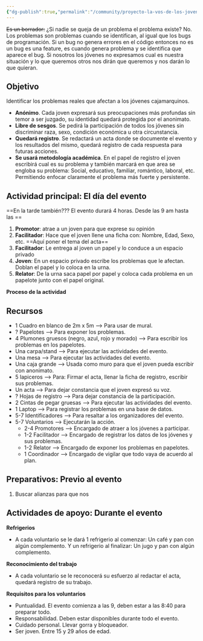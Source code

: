 ```yaml
---
{"dg-publish":true,"permalink":"/community/proyecto-la-vos-de-los-jovenes/","created":"2024-07-02T18:20","updated":"2024-07-25T13:44"}
---
```


~~Es un borrador:~~ ¿Si nadie se queja de un problema el problema existe? No. Los problemas son problemas cuando se identifican, al igual que los bugs de programación. Si un bug no genera errores en el código entonces no es un bug es una feature, es cuando genera problema y se identifica que aparece el bug. Si nosotros los jóvenes no expresamos cual es nuestra situación y lo que queremos otros nos dirán que queremos y nos darán lo que quieran. 
## Objetivo
Identificar los problemas reales que afectan a los jóvenes cajamarquinos.
- **Anónimo**. Cada joven expresará sus preocupaciones más profundas sin temor a ser juzgado, su identidad quedará protegida por el anonimato.
- **Libre de sesgos**. Se pedirá la participación de todos los jóvenes sin discriminar raza, sexo, condición económica u otra circunstancia.
- **Quedará registro**. Se redactará un acta donde se documente el evento y los resultados del mismo, quedará registro de cada respuesta para futuras acciones.
- **Se usará metodología académica**. En el papel de registro el joven escribirá cual es su problema y también marcará en que area se engloba su problema: Social, educativo, familiar, romántico, laboral, etc. Permitiendo enfocar claramente el problema más fuerte y persistente.

## Actividad principal: El día del evento
==En la tarde también??? El evento durará 4 horas. Desde las 9 am hasta las ==
1. **Promotor**: atrae a un joven para que exprese su opinión
2. **Facilitador**: Hace que el joven llene una ficha con: Nombre, Edad, Sexo, etc. ==Aquí poner el tema del acta==
3. **Facilitador**: Le entrega al joven un papel y lo conduce a un espacio privado
4. **Joven**: En un espacio privado escribe los problemas que le afectan. Doblan el papel y lo coloca en la urna.
5. **Relator**: De la urna saca papel por papel y coloca cada problema en un papelote junto con el papel original.

**Proceso de la actividad**
<style> .container {font-family: sans-serif; text-align: center;} .button-wrapper button {z-index: 1;height: 40px; width: 100px; margin: 10px;padding: 5px;} .excalidraw .App-menu_top .buttonList { display: flex;} .excalidraw-wrapper { height: 800px; margin: 50px; position: relative;} :root[dir="ltr"] .excalidraw .layer-ui__wrapper .zen-mode-transition.App-menu_bottom--transition-left {transform: none;} </style><script src="https://cdn.jsdelivr.net/npm/react@17/umd/react.production.min.js"></script><script src="https://cdn.jsdelivr.net/npm/react-dom@17/umd/react-dom.production.min.js"></script><script type="text/javascript" src="https://cdn.jsdelivr.net/npm/@excalidraw/excalidraw@0/dist/excalidraw.production.min.js"></script><div id="Plan_base_para_festival_2024-07-02_1829.11.excalidraw.md1"></div><script>(function(){const InitialData={"type":"excalidraw","version":2,"source":"https://github.com/zsviczian/obsidian-excalidraw-plugin/releases/tag/2.2.3","elements":[{"type":"ellipse","version":277,"versionNonce":974587389,"index":"aDV","isDeleted":false,"id":"Iv1_v4G1VOZgGxNdmKFIg","fillStyle":"solid","strokeWidth":2,"strokeStyle":"dashed","roughness":1,"opacity":100,"angle":0,"x":1414.0837791426043,"y":-938.6578380588245,"strokeColor":"#2f9e44","backgroundColor":"#99e9f2","width":30.58823529411768,"height":30.58823529411768,"seed":1853633779,"groupIds":["BrrfHUWP7xvaFjFVCmrhs"],"frameId":null,"roundness":null,"boundElements":[],"updated":1719965255601,"link":null,"locked":false},{"type":"text","version":265,"versionNonce":1559640545,"index":"aE","isDeleted":false,"id":"o4AcwPL0","fillStyle":"solid","strokeWidth":2,"strokeStyle":"dashed","roughness":1,"opacity":100,"angle":0,"x":1409.3298549661336,"y":-908.0696029411774,"strokeColor":"#1e1e1e","backgroundColor":"#eebefa","width":40.09608459472656,"height":20,"seed":1686816115,"groupIds":["BrrfHUWP7xvaFjFVCmrhs"],"frameId":null,"roundness":null,"boundElements":[{"id":"MKDG_HQ8C2yGS6yFY-azn","type":"arrow"}],"updated":1720118753703,"link":null,"locked":false,"fontSize":16,"fontFamily":1,"text":"Inicio","rawText":"Inicio","textAlign":"left","verticalAlign":"top","containerId":null,"originalText":"Inicio","autoResize":true,"lineHeight":1.25},{"type":"rectangle","version":666,"versionNonce":1556783475,"index":"aG","isDeleted":false,"id":"X4y_H31vbe5ZKNZZYX39A","fillStyle":"solid","strokeWidth":2,"strokeStyle":"solid","roughness":1,"opacity":100,"angle":0,"x":1580.2457888734418,"y":-963.1284262299478,"strokeColor":"#1e1e1e","backgroundColor":"transparent","width":211.33689839572202,"height":115.34759358288771,"seed":691420669,"groupIds":[],"frameId":null,"roundness":{"type":3},"boundElements":[{"type":"text","id":"naJ6PYSf"},{"id":"TlQ5n8j-cilxt0jjsfM-B","type":"arrow"},{"id":"MKDG_HQ8C2yGS6yFY-azn","type":"arrow"}],"updated":1719965261020,"link":null,"locked":false},{"type":"text","version":635,"versionNonce":1074499759,"index":"aGV","isDeleted":false,"id":"naJ6PYSf","fillStyle":"solid","strokeWidth":2,"strokeStyle":"solid","roughness":1,"opacity":100,"angle":0,"x":1607.2100907324357,"y":-925.454629438504,"strokeColor":"#1e1e1e","backgroundColor":"transparent","width":157.40829467773438,"height":40,"seed":1125611101,"groupIds":[],"frameId":null,"roundness":null,"boundElements":[],"updated":1720118753703,"link":null,"locked":false,"fontSize":16,"fontFamily":1,"text":"Busca jóvenes y les\nexplica la dinámica","rawText":"Busca jóvenes y les explica la dinámica","textAlign":"center","verticalAlign":"middle","containerId":"X4y_H31vbe5ZKNZZYX39A","originalText":"Busca jóvenes y les explica la dinámica","autoResize":true,"lineHeight":1.25},{"type":"rectangle","version":1032,"versionNonce":392198173,"index":"aP","isDeleted":false,"id":"sjhSu_gMqF_8pPJoEzx4H","fillStyle":"solid","strokeWidth":2,"strokeStyle":"solid","roughness":0,"opacity":100,"angle":0,"x":1349.834224363638,"y":-783.3637201818192,"strokeColor":"#1e1e1e","backgroundColor":"transparent","width":3674.2436974780317,"height":244.1818181818182,"seed":2129943645,"groupIds":[],"frameId":null,"roundness":null,"boundElements":[],"updated":1719964915608,"link":null,"locked":false},{"type":"diamond","version":1380,"versionNonce":1740651571,"index":"aQ","isDeleted":false,"id":"b9UOMoLaEXEnRgfljU4e8","fillStyle":"solid","strokeWidth":2,"strokeStyle":"solid","roughness":1,"opacity":100,"angle":0,"x":1953.991086814619,"y":-777.0000833796803,"strokeColor":"#1e1e1e","backgroundColor":"transparent","width":228.98395721925147,"height":225.4545454545455,"seed":1733870429,"groupIds":[],"frameId":null,"roundness":{"type":2},"boundElements":[{"type":"text","id":"acuooGLQ"},{"id":"TlQ5n8j-cilxt0jjsfM-B","type":"arrow"},{"id":"xIusY0kjIcqraq3vwXv1V","type":"arrow"},{"id":"Bpbf5CC2QJPfZZBgTVKqg","type":"arrow"}],"updated":1719964208281,"link":null,"locked":false},{"type":"text","version":1092,"versionNonce":1152800193,"index":"aR","isDeleted":false,"id":"acuooGLQ","fillStyle":"solid","strokeWidth":2,"strokeStyle":"solid","roughness":1,"opacity":100,"angle":0,"x":2027.0289767541974,"y":-694.1364470160439,"strokeColor":"#1e1e1e","backgroundColor":"transparent","width":82.41619873046875,"height":60,"seed":220756563,"groupIds":[],"frameId":null,"roundness":null,"boundElements":[],"updated":1720118753703,"link":null,"locked":false,"fontSize":16,"fontFamily":1,"text":"¿El  joven\nquiere\nparticipar?","rawText":"¿El  joven quiere participar?","textAlign":"center","verticalAlign":"middle","containerId":"b9UOMoLaEXEnRgfljU4e8","originalText":"¿El  joven quiere participar?","autoResize":true,"lineHeight":1.25},{"type":"arrow","version":622,"versionNonce":349457601,"index":"aT","isDeleted":false,"id":"TlQ5n8j-cilxt0jjsfM-B","fillStyle":"solid","strokeWidth":2,"strokeStyle":"solid","roughness":1,"opacity":100,"angle":0,"x":1792.5826872691644,"y":-913.7057692814454,"strokeColor":"#1e1e1e","backgroundColor":"transparent","width":160.37795537393617,"height":248.32803954069175,"seed":856008541,"groupIds":[],"frameId":null,"roundness":{"type":2},"boundElements":[],"updated":1720118749866,"link":null,"locked":false,"startBinding":{"elementId":"X4y_H31vbe5ZKNZZYX39A","gap":1.0000000000002274,"focus":-0.5215728638122349},"endBinding":{"elementId":"b9UOMoLaEXEnRgfljU4e8","gap":1.5102932913054872,"focus":-0.5084335513705115},"lastCommittedPoint":null,"startArrowhead":null,"endArrowhead":"arrow","points":[[0,0],[76.52833895951198,32.404632917808044],[85.3854818166551,210.40463291780839],[160.37795537393617,248.32803954069175]]},{"type":"rectangle","version":871,"versionNonce":1289201533,"index":"aV","isDeleted":false,"id":"FlD66cQWPYySWS0Duv90j","fillStyle":"solid","strokeWidth":2,"strokeStyle":"solid","roughness":1,"opacity":100,"angle":0,"x":2904.3848357451006,"y":-962.1284261550816,"strokeColor":"#1e1e1e","backgroundColor":"transparent","width":211.33689839572202,"height":115.34759358288771,"seed":1374099251,"groupIds":[],"frameId":null,"roundness":{"type":3},"boundElements":[{"type":"text","id":"Mn5JPO5J"},{"id":"Bpbf5CC2QJPfZZBgTVKqg","type":"arrow"},{"id":"7vLScWqD8imWdyx_u8PYC","type":"arrow"}],"updated":1719965203757,"link":null,"locked":false},{"type":"text","version":886,"versionNonce":1221829327,"index":"aW","isDeleted":false,"id":"Mn5JPO5J","fillStyle":"solid","strokeWidth":2,"strokeStyle":"solid","roughness":1,"opacity":100,"angle":0,"x":2910.49308902011,"y":-924.4546293636378,"strokeColor":"#1e1e1e","backgroundColor":"transparent","width":199.12039184570312,"height":40,"seed":2114173139,"groupIds":[],"frameId":null,"roundness":null,"boundElements":[],"updated":1720118753703,"link":null,"locked":false,"fontSize":16,"fontFamily":1,"text":"Le desea buena suerte y\nse despide","rawText":"Le desea buena suerte y se despide","textAlign":"center","verticalAlign":"middle","containerId":"FlD66cQWPYySWS0Duv90j","originalText":"Le desea buena suerte y se despide","autoResize":true,"lineHeight":1.25},{"type":"rectangle","version":934,"versionNonce":890048371,"index":"aY","isDeleted":false,"id":"xrxPrEt0dOGR6YIWRkQaz","fillStyle":"solid","strokeWidth":2,"strokeStyle":"solid","roughness":1,"opacity":100,"angle":0,"x":2347.1568627451006,"y":-963.1284261550816,"strokeColor":"#1e1e1e","backgroundColor":"transparent","width":211.33689839572202,"height":115.34759358288771,"seed":2002501309,"groupIds":[],"frameId":null,"roundness":{"type":3},"boundElements":[{"type":"text","id":"XKV6bzNA"},{"id":"xIusY0kjIcqraq3vwXv1V","type":"arrow"},{"id":"_r50qkOs1sEb-2eVah16j","type":"arrow"}],"updated":1719964490746,"link":null,"locked":false},{"type":"text","version":994,"versionNonce":432534945,"index":"aYV","isDeleted":false,"id":"XKV6bzNA","fillStyle":"solid","strokeWidth":2,"strokeStyle":"solid","roughness":1,"opacity":100,"angle":0,"x":2366.033144279387,"y":-925.4546293636378,"strokeColor":"#1e1e1e","backgroundColor":"transparent","width":173.58433532714844,"height":40,"seed":1515118365,"groupIds":[],"frameId":null,"roundness":null,"boundElements":[],"updated":1720118753703,"link":null,"locked":false,"fontSize":16,"fontFamily":1,"text":"Lo conduce a la mesa\ndel facilitador","rawText":"Lo conduce a la mesa del facilitador","textAlign":"center","verticalAlign":"middle","containerId":"xrxPrEt0dOGR6YIWRkQaz","originalText":"Lo conduce a la mesa del facilitador","autoResize":true,"lineHeight":1.25},{"type":"arrow","version":265,"versionNonce":1415413633,"index":"aZ","isDeleted":false,"id":"xIusY0kjIcqraq3vwXv1V","fillStyle":"solid","strokeWidth":2,"strokeStyle":"solid","roughness":0,"opacity":100,"angle":0,"x":2183.9454263993002,"y":-664.0312365129341,"strokeColor":"#1e1e1e","backgroundColor":"transparent","width":156.8798855436612,"height":233.2698998507036,"seed":1492116531,"groupIds":[],"frameId":null,"roundness":{"type":2},"boundElements":[{"type":"text","id":"2SMnKZod"}],"updated":1720118749869,"link":null,"locked":false,"startBinding":{"elementId":"b9UOMoLaEXEnRgfljU4e8","gap":1,"focus":0.8983730160638078},"endBinding":{"elementId":"xrxPrEt0dOGR6YIWRkQaz","gap":6.331550802139418,"focus":0.2588891599865128},"lastCommittedPoint":null,"startArrowhead":null,"endArrowhead":"arrow","points":[[0,0],[60.8798855436612,-53.269899850703496],[68.8798855436612,-209.2698998507036],[156.8798855436612,-233.2698998507036]]},{"type":"text","version":9,"versionNonce":1058304239,"index":"ajV","isDeleted":false,"id":"2SMnKZod","fillStyle":"solid","strokeWidth":2,"strokeStyle":"solid","roughness":0,"opacity":100,"angle":0,"x":2237.8880656560273,"y":-807.5232899884238,"strokeColor":"#1e1e1e","backgroundColor":"transparent","width":18.448043823242188,"height":20,"seed":2042360691,"groupIds":[],"frameId":null,"roundness":null,"boundElements":[],"updated":1720118753703,"link":null,"locked":false,"fontSize":16,"fontFamily":1,"text":"SI","rawText":"SI","textAlign":"center","verticalAlign":"middle","containerId":"xIusY0kjIcqraq3vwXv1V","originalText":"SI","autoResize":true,"lineHeight":1.25},{"type":"arrow","version":900,"versionNonce":1099827201,"index":"ak","isDeleted":false,"id":"Bpbf5CC2QJPfZZBgTVKqg","fillStyle":"solid","strokeWidth":2,"strokeStyle":"solid","roughness":0,"opacity":100,"angle":0,"x":2071.238357883075,"y":-775.6906162254808,"strokeColor":"#1e1e1e","backgroundColor":"transparent","width":826.8149270598865,"height":209.61052013815709,"seed":1522490067,"groupIds":[],"frameId":null,"roundness":{"type":2},"boundElements":[{"type":"text","id":"zYW4quUi"}],"updated":1720118749868,"link":null,"locked":false,"startBinding":{"elementId":"b9UOMoLaEXEnRgfljU4e8","gap":1,"focus":-0.7524210998910317},"endBinding":{"elementId":"FlD66cQWPYySWS0Duv90j","gap":6.331550802139418,"focus":-0.5432178758825973},"lastCommittedPoint":null,"startArrowhead":null,"endArrowhead":"arrow","points":[[0,0],[147.87266834560114,-185.32480585244286],[611.5869540598865,-209.61052013815709],[826.8149270598865,-120.1331783690157]]},{"type":"text","version":9,"versionNonce":1062902145,"index":"al","isDeleted":false,"id":"zYW4quUi","fillStyle":"solid","strokeWidth":2,"strokeStyle":"solid","roughness":0,"opacity":100,"angle":0,"x":2444.937961118713,"y":-1000.5859297375467,"strokeColor":"#1e1e1e","backgroundColor":"transparent","width":19.16802978515625,"height":20,"seed":868946035,"groupIds":[],"frameId":null,"roundness":null,"boundElements":[],"updated":1720118753703,"link":null,"locked":false,"fontSize":16,"fontFamily":1,"text":"No","rawText":"No","textAlign":"center","verticalAlign":"middle","containerId":"Bpbf5CC2QJPfZZBgTVKqg","originalText":"No","autoResize":true,"lineHeight":1.25},{"type":"rectangle","version":1069,"versionNonce":1939916285,"index":"am","isDeleted":false,"id":"9pVhIECPBEUAiMUm7IW48","fillStyle":"solid","strokeWidth":2,"strokeStyle":"solid","roughness":0,"opacity":100,"angle":0,"x":1349.834224363638,"y":-539.1819021818193,"strokeColor":"#1e1e1e","backgroundColor":"transparent","width":3674.2436974780317,"height":244.1818181818182,"seed":1671901875,"groupIds":[],"frameId":null,"roundness":null,"boundElements":[],"updated":1719964922594,"link":null,"locked":false},{"type":"rectangle","version":1021,"versionNonce":1784598045,"index":"ap","isDeleted":false,"id":"hMYQcmvGQbMIg502AeBw4","fillStyle":"solid","strokeWidth":2,"strokeStyle":"solid","roughness":1,"opacity":100,"angle":0,"x":2347.1568627450997,"y":-474.7647891550811,"strokeColor":"#1e1e1e","backgroundColor":"transparent","width":211.33689839572202,"height":115.34759358288771,"seed":1703304349,"groupIds":[],"frameId":null,"roundness":{"type":3},"boundElements":[{"type":"text","id":"G24S5PTo"},{"id":"_r50qkOs1sEb-2eVah16j","type":"arrow"},{"id":"8-w85pkv8rcuCTMNi5v8t","type":"arrow"}],"updated":1719964500739,"link":null,"locked":false},{"type":"text","version":1190,"versionNonce":1817606927,"index":"aq","isDeleted":false,"id":"G24S5PTo","fillStyle":"solid","strokeWidth":2,"strokeStyle":"solid","roughness":1,"opacity":100,"angle":0,"x":2371.2251456221597,"y":-427.0909923636372,"strokeColor":"#1e1e1e","backgroundColor":"transparent","width":163.20033264160156,"height":20,"seed":1227538685,"groupIds":[],"frameId":null,"roundness":null,"boundElements":[],"updated":1720118753703,"link":null,"locked":false,"fontSize":16,"fontFamily":1,"text":"Le explica que hacer","rawText":"Le explica que hacer","textAlign":"center","verticalAlign":"middle","containerId":"hMYQcmvGQbMIg502AeBw4","originalText":"Le explica que hacer","autoResize":true,"lineHeight":1.25},{"type":"rectangle","version":1107,"versionNonce":1850014675,"index":"b05","isDeleted":false,"id":"VdJ_7sMZsHzwjHX-sDQTj","fillStyle":"solid","strokeWidth":2,"strokeStyle":"solid","roughness":1,"opacity":100,"angle":0,"x":2625.9068627450997,"y":-474.7647901550811,"strokeColor":"#1e1e1e","backgroundColor":"transparent","width":211.33689839572202,"height":115.34759358288771,"seed":629444563,"groupIds":[],"frameId":null,"roundness":{"type":3},"boundElements":[{"type":"text","id":"GmFVaIWR"},{"id":"8-w85pkv8rcuCTMNi5v8t","type":"arrow"},{"id":"_H_86EZCDDlhHEZIBxAdh","type":"arrow"}],"updated":1719964661861,"link":null,"locked":false},{"type":"text","version":1342,"versionNonce":112050529,"index":"b06","isDeleted":false,"id":"GmFVaIWR","fillStyle":"solid","strokeWidth":2,"strokeStyle":"solid","roughness":1,"opacity":100,"angle":0,"x":2675.631197257902,"y":-437.0909933636372,"strokeColor":"#1e1e1e","backgroundColor":"transparent","width":111.88822937011719,"height":40,"seed":1017716083,"groupIds":[],"frameId":null,"roundness":null,"boundElements":[],"updated":1720118753703,"link":null,"locked":false,"fontSize":16,"fontFamily":1,"text":"Le hace llenar\nsus datos","rawText":"Le hace llenar\nsus datos","textAlign":"center","verticalAlign":"middle","containerId":"VdJ_7sMZsHzwjHX-sDQTj","originalText":"Le hace llenar\nsus datos","autoResize":true,"lineHeight":1.25},{"type":"rectangle","version":1199,"versionNonce":20693459,"index":"b07","isDeleted":false,"id":"5hvW0H8nxaMk016JbNMBG","fillStyle":"solid","strokeWidth":2,"strokeStyle":"solid","roughness":1,"opacity":100,"angle":0,"x":3210.371148745099,"y":-476.8682161550811,"strokeColor":"#1e1e1e","backgroundColor":"transparent","width":211.33689839572202,"height":115.34759358288771,"seed":1646063795,"groupIds":[],"frameId":null,"roundness":{"type":3},"boundElements":[{"type":"text","id":"eVNPz8Y0"},{"id":"mMiaoQQR84FCxmJwhnxoA","type":"arrow"},{"id":"2mZXtgafYanrhYQ2oseOx","type":"arrow"}],"updated":1719964718673,"link":null,"locked":false},{"type":"text","version":1471,"versionNonce":1427259695,"index":"b08","isDeleted":false,"id":"eVNPz8Y0","fillStyle":"solid","strokeWidth":2,"strokeStyle":"solid","roughness":1,"opacity":100,"angle":0,"x":3237.095437481534,"y":-439.1944193636372,"strokeColor":"#1e1e1e","backgroundColor":"transparent","width":157.88832092285156,"height":40,"seed":222454355,"groupIds":[],"frameId":null,"roundness":null,"boundElements":[],"updated":1720118753703,"link":null,"locked":false,"fontSize":16,"fontFamily":1,"text":"Le entrega un papel\npara llenar","rawText":"Le entrega un papel para llenar","textAlign":"center","verticalAlign":"middle","containerId":"5hvW0H8nxaMk016JbNMBG","originalText":"Le entrega un papel para llenar","autoResize":true,"lineHeight":1.25},{"type":"arrow","version":74,"versionNonce":502609665,"index":"b09","isDeleted":false,"id":"_r50qkOs1sEb-2eVah16j","fillStyle":"solid","strokeWidth":2,"strokeStyle":"solid","roughness":0,"opacity":100,"angle":0,"x":2447.718169085817,"y":-846.7808325721937,"strokeColor":"#1e1e1e","backgroundColor":"transparent","width":0,"height":365.60469620855633,"seed":964868883,"groupIds":[],"frameId":null,"roundness":{"type":2},"boundElements":[],"updated":1720118749870,"link":null,"locked":false,"startBinding":{"elementId":"xrxPrEt0dOGR6YIWRkQaz","gap":1,"focus":0.04833176691731289},"endBinding":{"elementId":"hMYQcmvGQbMIg502AeBw4","gap":6.411347208556322,"focus":-0.04833176691730428},"lastCommittedPoint":null,"startArrowhead":null,"endArrowhead":"arrow","points":[[0,0],[0,365.60469620855633]]},{"type":"arrow","version":74,"versionNonce":1479880321,"index":"b0A","isDeleted":false,"id":"8-w85pkv8rcuCTMNi5v8t","fillStyle":"solid","strokeWidth":2,"strokeStyle":"solid","roughness":0,"opacity":100,"angle":0,"x":2559.493761140822,"y":-417.29260051686634,"strokeColor":"#1e1e1e","backgroundColor":"transparent","width":65.41310160427838,"height":0.8839608324902315,"seed":1528106685,"groupIds":[],"frameId":null,"roundness":{"type":2},"boundElements":[],"updated":1720118749871,"link":null,"locked":false,"startBinding":{"elementId":"hMYQcmvGQbMIg502AeBw4","gap":1,"focus":-0.027800762516821398},"endBinding":{"elementId":"VdJ_7sMZsHzwjHX-sDQTj","gap":1,"focus":-0.035934963885328235},"lastCommittedPoint":null,"startArrowhead":null,"endArrowhead":"arrow","points":[[0,0],[65.41310160427838,0.8839608324902315]]},{"type":"rectangle","version":1271,"versionNonce":967107261,"index":"b0E","isDeleted":false,"id":"DRuFrjcsP8xTFU9OZjKTR","fillStyle":"solid","strokeWidth":2,"strokeStyle":"solid","roughness":1,"opacity":100,"angle":0,"x":2918.9425770308135,"y":-720.3751792979385,"strokeColor":"#1e1e1e","backgroundColor":"transparent","width":211.33689839572202,"height":115.34759358288771,"seed":604629875,"groupIds":[],"frameId":null,"roundness":{"type":3},"boundElements":[{"type":"text","id":"FEyM87LF"},{"id":"_H_86EZCDDlhHEZIBxAdh","type":"arrow"},{"id":"mMiaoQQR84FCxmJwhnxoA","type":"arrow"}],"updated":1719964684444,"link":null,"locked":false},{"type":"text","version":1610,"versionNonce":1829825857,"index":"b0F","isDeleted":false,"id":"FEyM87LF","fillStyle":"solid","strokeWidth":2,"strokeStyle":"solid","roughness":1,"opacity":100,"angle":0,"x":2959.850894392737,"y":-672.7013825064947,"strokeColor":"#1e1e1e","backgroundColor":"transparent","width":129.520263671875,"height":20,"seed":1698825491,"groupIds":[],"frameId":null,"roundness":null,"boundElements":[],"updated":1720118753703,"link":null,"locked":false,"fontSize":16,"fontFamily":1,"text":"Llena sus datos","rawText":"Llena sus datos","textAlign":"center","verticalAlign":"middle","containerId":"DRuFrjcsP8xTFU9OZjKTR","originalText":"Llena sus datos","autoResize":true,"lineHeight":1.25},{"type":"arrow","version":161,"versionNonce":1445846401,"index":"b0G","isDeleted":false,"id":"_H_86EZCDDlhHEZIBxAdh","fillStyle":"solid","strokeWidth":2,"strokeStyle":"solid","roughness":0,"opacity":100,"angle":0,"x":2838.243761140822,"y":-424.3159626498871,"strokeColor":"#1e1e1e","backgroundColor":"transparent","width":77.28393175451629,"height":233.11017371375038,"seed":401299059,"groupIds":[],"frameId":null,"roundness":{"type":2},"boundElements":[],"updated":1720118749876,"link":null,"locked":false,"startBinding":{"elementId":"VdJ_7sMZsHzwjHX-sDQTj","gap":1,"focus":0.5849225237737288},"endBinding":{"elementId":"DRuFrjcsP8xTFU9OZjKTR","gap":3.4148841354756314,"focus":0.49352127760215786},"lastCommittedPoint":null,"startArrowhead":null,"endArrowhead":"arrow","points":[[0,0],[31.56964604023051,-28.82445942803605],[38.71250318308785,-210.2530308566075],[77.28393175451629,-233.11017371375038]]},{"type":"arrow","version":174,"versionNonce":316879169,"index":"b0H","isDeleted":false,"id":"mMiaoQQR84FCxmJwhnxoA","fillStyle":"solid","strokeWidth":2,"strokeStyle":"solid","roughness":0,"opacity":100,"angle":0,"x":3131.279475426536,"y":-664.405642790711,"strokeColor":"#1e1e1e","backgroundColor":"transparent","width":77.10536032594518,"height":236.9795064270736,"seed":1653497107,"groupIds":[],"frameId":null,"roundness":{"type":2},"boundElements":[],"updated":1720118749876,"link":null,"locked":false,"startBinding":{"elementId":"DRuFrjcsP8xTFU9OZjKTR","gap":1,"focus":-0.6729356059261326},"endBinding":{"elementId":"5hvW0H8nxaMk016JbNMBG","gap":1.9863129926181955,"focus":-0.44678558077218855},"lastCommittedPoint":null,"startArrowhead":null,"endArrowhead":"arrow","points":[[0,0],[29.962503183087847,31.265220712787823],[31.39107461165895,211.26522071278788],[77.10536032594518,236.9795064270736]]},{"type":"rectangle","version":1307,"versionNonce":822571443,"index":"b0I","isDeleted":false,"id":"f9GiW8v34WjiAJcUK_E7w","fillStyle":"solid","strokeWidth":2,"strokeStyle":"solid","roughness":1,"opacity":100,"angle":0,"x":3522.716386268902,"y":-718.9466072979385,"strokeColor":"#1e1e1e","backgroundColor":"transparent","width":211.33689839572202,"height":115.34759358288771,"seed":1887780605,"groupIds":[],"frameId":null,"roundness":{"type":3},"boundElements":[{"type":"text","id":"h4KDGaHf"},{"id":"2mZXtgafYanrhYQ2oseOx","type":"arrow"},{"id":"hOkvJniieLvrk_r08AILR","type":"arrow"},{"id":"iWqHynpeboQ5q4y4L-TGA","type":"arrow"}],"updated":1719964784140,"link":null,"locked":false},{"type":"text","version":1746,"versionNonce":1521501007,"index":"b0J","isDeleted":false,"id":"h4KDGaHf","fillStyle":"solid","strokeWidth":2,"strokeStyle":"solid","roughness":1,"opacity":100,"angle":0,"x":3530.736642107388,"y":-691.2728105064947,"strokeColor":"#1e1e1e","backgroundColor":"transparent","width":195.29638671875,"height":60,"seed":719214429,"groupIds":[],"frameId":null,"roundness":null,"boundElements":[],"updated":1720118753703,"link":null,"locked":false,"fontSize":16,"fontFamily":1,"text":"Va al espacio apartado\ny escribe en el papel sus\npreocupaciones","rawText":"Va al espacio apartado y escribe en el papel sus preocupaciones","textAlign":"center","verticalAlign":"middle","containerId":"f9GiW8v34WjiAJcUK_E7w","originalText":"Va al espacio apartado y escribe en el papel sus preocupaciones","autoResize":true,"lineHeight":1.25},{"type":"arrow","version":159,"versionNonce":1571198209,"index":"b0c","isDeleted":false,"id":"2mZXtgafYanrhYQ2oseOx","fillStyle":"solid","strokeWidth":2,"strokeStyle":"solid","roughness":0,"opacity":100,"angle":0,"x":3422.7080471408217,"y":-425.3866007823798,"strokeColor":"#1e1e1e","backgroundColor":"transparent","width":98.53393146880035,"height":233.46810700982928,"seed":1156151667,"groupIds":[],"frameId":null,"roundness":{"type":2},"boundElements":[],"updated":1720118749877,"link":null,"locked":false,"startBinding":{"elementId":"5hvW0H8nxaMk016JbNMBG","gap":1,"focus":0.49492753956027313},"endBinding":{"elementId":"f9GiW8v34WjiAJcUK_E7w","gap":1.4744076592803594,"focus":0.47031851916189477},"lastCommittedPoint":null,"startArrowhead":null,"endArrowhead":"arrow","points":[[0,0],[45.676788611657685,-29.182392724114777],[48.53393146880035,-207.7538212955434],[98.53393146880035,-233.46810700982928]]},{"type":"rectangle","version":1386,"versionNonce":905088211,"index":"b0e","isDeleted":false,"id":"r5PRfmm84i6R1c0J-dMPe","fillStyle":"solid","strokeWidth":2,"strokeStyle":"solid","roughness":1,"opacity":100,"angle":0,"x":3869.8592439831837,"y":-718.9466077265101,"strokeColor":"#1e1e1e","backgroundColor":"transparent","width":211.33689839572202,"height":115.34759358288771,"seed":446616925,"groupIds":[],"frameId":null,"roundness":{"type":3},"boundElements":[{"type":"text","id":"iPUXQji0"},{"id":"hOkvJniieLvrk_r08AILR","type":"arrow"},{"id":"W8tKSlOUUlFT1MuWEM4hm","type":"arrow"},{"id":"BX6zau_z_FfjONZIBE0i-","type":"arrow"},{"id":"JA1nd2BsAV6u1C-FjAbrq","type":"arrow"}],"updated":1719965222383,"link":null,"locked":false},{"type":"text","version":1858,"versionNonce":434347297,"index":"b0f","isDeleted":false,"id":"iPUXQji0","fillStyle":"solid","strokeWidth":2,"strokeStyle":"solid","roughness":1,"opacity":100,"angle":0,"x":3883.087500004775,"y":-681.2728109350663,"strokeColor":"#1e1e1e","backgroundColor":"transparent","width":184.88038635253906,"height":40,"seed":1580605885,"groupIds":[],"frameId":null,"roundness":null,"boundElements":[],"updated":1720118753704,"link":null,"locked":false,"fontSize":16,"fontFamily":1,"text":"Deposita en la urna su\npapel","rawText":"Deposita en la urna su papel","textAlign":"center","verticalAlign":"middle","containerId":"r5PRfmm84i6R1c0J-dMPe","originalText":"Deposita en la urna su papel","autoResize":true,"lineHeight":1.25},{"type":"rectangle","version":1420,"versionNonce":323163005,"index":"b0z","isDeleted":false,"id":"--ZwaHZmryX0Is9lgN4FF","fillStyle":"solid","strokeWidth":2,"strokeStyle":"solid","roughness":1,"opacity":100,"angle":0,"x":3869.8592439831837,"y":-483.06039772651013,"strokeColor":"#1e1e1e","backgroundColor":"transparent","width":211.33689839572202,"height":115.34759358288771,"seed":319190525,"groupIds":[],"frameId":null,"roundness":{"type":3},"boundElements":[{"type":"text","id":"aM7NOWWf"},{"id":"iWqHynpeboQ5q4y4L-TGA","type":"arrow"},{"id":"W8tKSlOUUlFT1MuWEM4hm","type":"arrow"},{"id":"BX6zau_z_FfjONZIBE0i-","type":"arrow"}],"updated":1719965166053,"link":null,"locked":false},{"type":"text","version":1970,"versionNonce":495518063,"index":"b10","isDeleted":false,"id":"aM7NOWWf","fillStyle":"solid","strokeWidth":2,"strokeStyle":"solid","roughness":1,"opacity":100,"angle":0,"x":3892.815512089736,"y":-455.38660093506627,"strokeColor":"#1e1e1e","backgroundColor":"transparent","width":165.4243621826172,"height":60,"seed":1981853277,"groupIds":[],"frameId":null,"roundness":null,"boundElements":[],"updated":1720118753704,"link":null,"locked":false,"fontSize":16,"fontFamily":1,"text":"Le toma una foto\nmientras deposita su\npapel en la urna","rawText":"Le toma una foto mientras deposita su papel en la urna","textAlign":"center","verticalAlign":"middle","containerId":"--ZwaHZmryX0Is9lgN4FF","originalText":"Le toma una foto mientras deposita su papel en la urna","autoResize":true,"lineHeight":1.25},{"type":"arrow","version":65,"versionNonce":345841729,"index":"b11","isDeleted":false,"id":"hOkvJniieLvrk_r08AILR","fillStyle":"solid","strokeWidth":2,"strokeStyle":"solid","roughness":0,"opacity":100,"angle":0,"x":3735.0532846646247,"y":-664.4085174620732,"strokeColor":"#1e1e1e","backgroundColor":"transparent","width":131.90297965927903,"height":5.553809669864222,"seed":1133417309,"groupIds":[],"frameId":null,"roundness":{"type":2},"boundElements":[],"updated":1720118749878,"link":null,"locked":false,"startBinding":{"elementId":"f9GiW8v34WjiAJcUK_E7w","gap":1,"focus":-0.122772736928961},"endBinding":{"elementId":"r5PRfmm84i6R1c0J-dMPe","gap":2.902979659280163,"focus":-0.11251118471387232},"lastCommittedPoint":null,"startArrowhead":null,"endArrowhead":"arrow","points":[[0,0],[131.90297965927903,5.553809669864222]]},{"type":"arrow","version":174,"versionNonce":2088909697,"index":"b12","isDeleted":false,"id":"iWqHynpeboQ5q4y4L-TGA","fillStyle":"solid","strokeWidth":2,"strokeStyle":"solid","roughness":0,"opacity":100,"angle":0,"x":3735.0532846646247,"y":-662.7849779062788,"strokeColor":"#1e1e1e","backgroundColor":"transparent","width":130.47440823070792,"height":241.07312725692714,"seed":1888840243,"groupIds":[],"frameId":null,"roundness":{"type":2},"boundElements":[],"updated":1720118749879,"link":null,"locked":false,"startBinding":{"elementId":"f9GiW8v34WjiAJcUK_E7w","gap":1,"focus":-0.48015849288372},"endBinding":{"elementId":"--ZwaHZmryX0Is9lgN4FF","gap":4.331551087851267,"focus":-0.5088304993905054},"lastCommittedPoint":null,"startArrowhead":null,"endArrowhead":"arrow","points":[[0,0],[63.331551087850585,29.644555828355692],[64.76012251642169,211.07312725692702],[130.47440823070792,241.07312725692714]]},{"type":"rectangle","version":1064,"versionNonce":1495382557,"index":"b14","isDeleted":false,"id":"l5xtJ6zF0w95p47NNf9OV","fillStyle":"solid","strokeWidth":2,"strokeStyle":"solid","roughness":0,"opacity":100,"angle":0,"x":1349.8342243636373,"y":-1027.5455381818192,"strokeColor":"#1e1e1e","backgroundColor":"transparent","width":3674.2436976363633,"height":244.1818181818182,"seed":1011304157,"groupIds":[],"frameId":null,"roundness":null,"boundElements":[],"updated":1719965154564,"link":null,"locked":false},{"type":"rectangle","version":1096,"versionNonce":1066653747,"index":"b15","isDeleted":false,"id":"nrrm_VS2X-7hk8C7OSmwb","fillStyle":"solid","strokeWidth":2,"strokeStyle":"solid","roughness":0,"opacity":100,"angle":0,"x":1349.834224363638,"y":-295.0000841818193,"strokeColor":"#1e1e1e","backgroundColor":"transparent","width":3674.2436974780317,"height":244.1818181818182,"seed":1450667379,"groupIds":[],"frameId":null,"roundness":null,"boundElements":[],"updated":1719964923442,"link":null,"locked":false},{"type":"arrow","version":58,"versionNonce":1513623361,"index":"b16","isDeleted":false,"id":"W8tKSlOUUlFT1MuWEM4hm","fillStyle":"solid","strokeWidth":2,"strokeStyle":"solid","roughness":0,"opacity":100,"angle":0,"x":3975.0234912146643,"y":-486.2575439266616,"strokeColor":"#1e1e1e","backgroundColor":"transparent","width":1.1634147021691206,"height":116.34147021696083,"seed":1435215731,"groupIds":[],"frameId":null,"roundness":{"type":2},"boundElements":[],"updated":1720118749879,"link":null,"locked":false,"startBinding":{"elementId":"--ZwaHZmryX0Is9lgN4FF","gap":3.197146200151451,"focus":0.0009836442131891138},"endBinding":{"elementId":"r5PRfmm84i6R1c0J-dMPe","gap":1,"focus":0.021218416538222835},"lastCommittedPoint":null,"startArrowhead":null,"endArrowhead":"arrow","points":[[0,0],[-1.1634147021691206,-116.34147021696083]]},{"type":"rectangle","version":1449,"versionNonce":1636033885,"index":"b17","isDeleted":false,"id":"UFJ-o-1E_l-yhkPDaYjrZ","fillStyle":"solid","strokeWidth":2,"strokeStyle":"solid","roughness":1,"opacity":100,"angle":0,"x":4176.1999621665345,"y":-230.58297211382703,"strokeColor":"#1e1e1e","backgroundColor":"transparent","width":211.33689839572202,"height":115.34759358288771,"seed":1068931155,"groupIds":[],"frameId":null,"roundness":{"type":3},"boundElements":[{"id":"BX6zau_z_FfjONZIBE0i-","type":"arrow"},{"type":"text","id":"O2b6leoc"},{"id":"pBjt6YGtxSIopfxxLd1NM","type":"arrow"}],"updated":1719965119683,"link":null,"locked":false},{"type":"text","version":2143,"versionNonce":479547649,"index":"b18","isDeleted":false,"id":"O2b6leoc","fillStyle":"solid","strokeWidth":2,"strokeStyle":"solid","roughness":1,"opacity":100,"angle":0,"x":4185.204219164689,"y":-222.90917532238316,"strokeColor":"#1e1e1e","backgroundColor":"transparent","width":193.32838439941406,"height":100,"seed":1149638131,"groupIds":[],"frameId":null,"roundness":null,"boundElements":[],"updated":1720118753704,"link":null,"locked":false,"fontSize":16,"fontFamily":1,"text":"Saca los papeles de la\nurna y anota en un\npapelote los problemas,\npega en un lado el papel\noriginal","rawText":"Saca los papeles de la urna y anota en un papelote los problemas, pega en un lado el papel original","textAlign":"center","verticalAlign":"middle","containerId":"UFJ-o-1E_l-yhkPDaYjrZ","originalText":"Saca los papeles de la urna y anota en un papelote los problemas, pega en un lado el papel original","autoResize":true,"lineHeight":1.25},{"type":"arrow","version":330,"versionNonce":1428809409,"index":"b1T","isDeleted":false,"id":"BX6zau_z_FfjONZIBE0i-","fillStyle":"solid","strokeWidth":2,"strokeStyle":"solid","roughness":0,"opacity":100,"angle":0,"x":4082.196142378906,"y":-422.8291925143127,"strokeColor":"#1e1e1e","backgroundColor":"transparent","width":92.39954134912477,"height":249.21202291920204,"seed":702261971,"groupIds":[],"frameId":null,"roundness":{"type":2},"boundElements":[],"updated":1720118749880,"link":null,"locked":false,"startBinding":{"elementId":"--ZwaHZmryX0Is9lgN4FF","gap":1,"focus":-0.6000927634271975},"endBinding":{"elementId":"UFJ-o-1E_l-yhkPDaYjrZ","gap":1.604278438504025,"focus":-0.7374943098450966},"lastCommittedPoint":null,"startArrowhead":null,"endArrowhead":"arrow","points":[[0,0],[53.308632258215766,45.80293201011136],[57.854086803669816,198.30293201011148],[92.39954134912477,249.21202291920204]]},{"type":"rectangle","version":1505,"versionNonce":1300697587,"index":"b1U","isDeleted":false,"id":"RZrPQ8s1vb6ce9laRwV_R","fillStyle":"solid","strokeWidth":2,"strokeStyle":"solid","roughness":1,"opacity":100,"angle":0,"x":4510.745416711989,"y":-230.58297211382703,"strokeColor":"#1e1e1e","backgroundColor":"transparent","width":211.33689839572202,"height":115.34759358288771,"seed":559724061,"groupIds":[],"frameId":null,"roundness":{"type":3},"boundElements":[{"type":"text","id":"DDjQhfEi"},{"id":"BX6zau_z_FfjONZIBE0i-","type":"arrow"},{"id":"pBjt6YGtxSIopfxxLd1NM","type":"arrow"},{"id":"gLYBQbjCHGuUv2u4sVVVU","type":"arrow"}],"updated":1719965145105,"link":null,"locked":false},{"type":"text","version":2236,"versionNonce":518323087,"index":"b1V","isDeleted":false,"id":"DDjQhfEi","fillStyle":"solid","strokeWidth":2,"strokeStyle":"solid","roughness":1,"opacity":100,"angle":0,"x":4527.301690922057,"y":-192.90917532238316,"strokeColor":"#1e1e1e","backgroundColor":"transparent","width":178.22434997558594,"height":40,"seed":1006234237,"groupIds":[],"frameId":null,"roundness":null,"boundElements":[],"updated":1720118753704,"link":null,"locked":false,"fontSize":16,"fontFamily":1,"text":"Pega el papelote en el\nmural","rawText":"Pega el papelote en el mural","textAlign":"center","verticalAlign":"middle","containerId":"RZrPQ8s1vb6ce9laRwV_R","originalText":"Pega el papelote en el mural","autoResize":true,"lineHeight":1.25},{"type":"arrow","version":58,"versionNonce":850656833,"index":"b1W","isDeleted":false,"id":"pBjt6YGtxSIopfxxLd1NM","fillStyle":"solid","strokeWidth":2,"strokeStyle":"solid","roughness":0,"opacity":100,"angle":0,"x":4388.536860562257,"y":-177.072513176242,"strokeColor":"#1e1e1e","backgroundColor":"transparent","width":118.78609589304597,"height":7.091707217495269,"seed":1301040637,"groupIds":[],"frameId":null,"roundness":{"type":2},"boundElements":[],"updated":1720118749880,"link":null,"locked":false,"startBinding":{"elementId":"UFJ-o-1E_l-yhkPDaYjrZ","gap":1,"focus":-0.1646016703000703},"endBinding":{"elementId":"RZrPQ8s1vb6ce9laRwV_R","gap":3.4224602566860085,"focus":-0.1475603485738544},"lastCommittedPoint":null,"startArrowhead":null,"endArrowhead":"arrow","points":[[0,0],[118.78609589304597,7.091707217495269]]},{"type":"ellipse","version":92,"versionNonce":1207809043,"index":"b1Y","isDeleted":false,"id":"ZzVSTOhTuYB9l9td2JxOE","fillStyle":"solid","strokeWidth":2,"strokeStyle":"dashed","roughness":1,"opacity":100,"angle":0,"x":4895.437929717335,"y":-202.0717987234522,"strokeColor":"#e03131","backgroundColor":"#eebefa","width":30.58823529411768,"height":30.58823529411768,"seed":510079091,"groupIds":["OBES08YbGmxlQH6uhYQre"],"frameId":null,"roundness":null,"boundElements":[{"id":"gLYBQbjCHGuUv2u4sVVVU","type":"arrow"},{"id":"7vLScWqD8imWdyx_u8PYC","type":"arrow"},{"id":"JA1nd2BsAV6u1C-FjAbrq","type":"arrow"}],"updated":1719965222383,"link":null,"locked":false},{"type":"text","version":101,"versionNonce":1789233377,"index":"b1Z","isDeleted":false,"id":"Sil2axED","fillStyle":"solid","strokeWidth":2,"strokeStyle":"dashed","roughness":1,"opacity":100,"angle":0,"x":4900.652022717335,"y":-171.48356319404056,"strokeColor":"#1e1e1e","backgroundColor":"#eebefa","width":20.160049438476562,"height":20,"seed":229550611,"groupIds":["OBES08YbGmxlQH6uhYQre"],"frameId":null,"roundness":null,"boundElements":[],"updated":1720118753704,"link":null,"locked":false,"fontSize":16,"fontFamily":1,"text":"Fin","rawText":"Fin","textAlign":"left","verticalAlign":"top","containerId":null,"originalText":"Fin","autoResize":true,"lineHeight":1.25},{"type":"arrow","version":42,"versionNonce":1869095425,"index":"b1x","isDeleted":false,"id":"gLYBQbjCHGuUv2u4sVVVU","fillStyle":"solid","strokeWidth":2,"strokeStyle":"solid","roughness":0,"opacity":100,"angle":0,"x":4723.082315107711,"y":-179.34783820481556,"strokeColor":"#1e1e1e","backgroundColor":"transparent","width":165.149732256682,"height":4.929842753930814,"seed":1430528083,"groupIds":[],"frameId":null,"roundness":{"type":2},"boundElements":[],"updated":1720118749880,"link":null,"locked":false,"startBinding":{"elementId":"RZrPQ8s1vb6ce9laRwV_R","gap":1,"focus":-0.05350374583100385},"endBinding":{"elementId":"ZzVSTOhTuYB9l9td2JxOE","gap":7.344345211277373,"focus":-0.1194932795623521},"lastCommittedPoint":null,"startArrowhead":null,"endArrowhead":"arrow","points":[[0,0],[165.149732256682,-4.929842753930814]]},{"type":"arrow","version":260,"versionNonce":119192513,"index":"b1z","isDeleted":false,"id":"7vLScWqD8imWdyx_u8PYC","fillStyle":"solid","strokeWidth":2,"strokeStyle":"solid","roughness":0,"opacity":100,"angle":0,"x":3116.721734140823,"y":-908.7044906413806,"strokeColor":"#1e1e1e","backgroundColor":"transparent","width":1792.9388846521433,"height":696.9379703969204,"seed":437648029,"groupIds":[],"frameId":null,"roundness":{"type":2},"boundElements":[],"updated":1720118749869,"link":null,"locked":false,"startBinding":{"elementId":"FlD66cQWPYySWS0Duv90j","gap":1,"focus":-0.15039712136322367},"endBinding":{"elementId":"ZzVSTOhTuYB9l9td2JxOE","gap":9.71768041208089,"focus":0.46751611022045075},"lastCommittedPoint":null,"startArrowhead":null,"endArrowhead":"arrow","points":[[0,0],[1578.6531703664286,76.93797039691981],[1792.9388846521433,696.9379703969204]]},{"type":"arrow","version":157,"versionNonce":2147383233,"index":"b20","isDeleted":false,"id":"JA1nd2BsAV6u1C-FjAbrq","fillStyle":"solid","strokeWidth":2,"strokeStyle":"solid","roughness":0,"opacity":100,"angle":0,"x":4082.1961423789057,"y":-668.5292586872962,"strokeColor":"#1e1e1e","backgroundColor":"transparent","width":816.0359049854892,"height":468.19130987140767,"seed":478107891,"groupIds":[],"frameId":null,"roundness":{"type":2},"boundElements":[],"updated":1720118749878,"link":null,"locked":false,"startBinding":{"elementId":"r5PRfmm84i6R1c0J-dMPe","gap":1,"focus":-0.2578655160196523},"endBinding":{"elementId":"ZzVSTOhTuYB9l9td2JxOE","gap":3.148519397755889,"focus":-0.35734706058656784},"lastCommittedPoint":null,"startArrowhead":null,"endArrowhead":"arrow","points":[[0,0],[621.7501906997745,59.61988129997849],[816.0359049854892,468.19130987140767]]},{"type":"arrow","version":50,"versionNonce":684185857,"index":"b21","isDeleted":false,"id":"MKDG_HQ8C2yGS6yFY-azn","fillStyle":"solid","strokeWidth":2,"strokeStyle":"solid","roughness":0,"opacity":100,"angle":0,"x":1453.8053894710733,"y":-923.1927918703952,"strokeColor":"#1e1e1e","backgroundColor":"transparent","width":123.21237217903308,"height":8.71198591164898,"seed":686648211,"groupIds":[],"frameId":null,"roundness":{"type":2},"boundElements":[],"updated":1720118749865,"link":null,"locked":false,"startBinding":{"elementId":"o4AcwPL0","gap":15.744536350902308,"focus":-2.351679016820521},"endBinding":{"elementId":"X4y_H31vbe5ZKNZZYX39A","gap":3.2280272233354026,"focus":0.020361032875413496},"lastCommittedPoint":null,"startArrowhead":null,"endArrowhead":"arrow","points":[[0,0],[123.21237217903308,8.71198591164898]]},{"type":"rectangle","version":1193,"versionNonce":1305720019,"index":"b27","isDeleted":false,"id":"PyvxBSXl-nZyMu00UKaXw","fillStyle":"solid","strokeWidth":2,"strokeStyle":"solid","roughness":0,"opacity":100,"angle":0,"x":1275.5905261652629,"y":-783.3637203829901,"strokeColor":"#1e1e1e","backgroundColor":"transparent","width":74.24369763315853,"height":244.1818181818182,"seed":1338568211,"groupIds":[],"frameId":null,"roundness":null,"boundElements":[],"updated":1719965304133,"link":null,"locked":false},{"type":"rectangle","version":1225,"versionNonce":969646707,"index":"b28","isDeleted":false,"id":"_WtaNpi4YzxuOr20M29HY","fillStyle":"solid","strokeWidth":2,"strokeStyle":"solid","roughness":0,"opacity":100,"angle":0,"x":1275.5905261652629,"y":-1027.5455383829901,"strokeColor":"#1e1e1e","backgroundColor":"transparent","width":74.24369763635787,"height":244.1818181818182,"seed":1397207987,"groupIds":[],"frameId":null,"roundness":null,"boundElements":[],"updated":1719965304133,"link":null,"locked":false},{"type":"rectangle","version":1205,"versionNonce":272860797,"index":"b29","isDeleted":false,"id":"PMRqSoavQyzLFNmf1rBLJ","fillStyle":"solid","strokeWidth":2,"strokeStyle":"solid","roughness":0,"opacity":100,"angle":0,"x":1275.5905261652633,"y":-295.0000843829903,"strokeColor":"#1e1e1e","backgroundColor":"transparent","width":74.24369763315853,"height":244.1818181818182,"seed":696813309,"groupIds":[],"frameId":null,"roundness":null,"boundElements":[],"updated":1719965308749,"link":null,"locked":false},{"type":"rectangle","version":1237,"versionNonce":1516744413,"index":"b2A","isDeleted":false,"id":"Ox-qLsGr4GSq96HqD4fof","fillStyle":"solid","strokeWidth":2,"strokeStyle":"solid","roughness":0,"opacity":100,"angle":0,"x":1275.5905261652633,"y":-539.1819023829903,"strokeColor":"#1e1e1e","backgroundColor":"transparent","width":74.24369763635787,"height":244.1818181818182,"seed":1949867869,"groupIds":[],"frameId":null,"roundness":null,"boundElements":[],"updated":1719965308749,"link":null,"locked":false},{"type":"text","version":219,"versionNonce":586985903,"index":"b2B","isDeleted":false,"id":"UClzW9NM","fillStyle":"solid","strokeWidth":2,"strokeStyle":"solid","roughness":1,"opacity":100,"angle":4.71238898038469,"x":1268.9024232012157,"y":-917.9546289705481,"strokeColor":"#1e1e1e","backgroundColor":"transparent","width":87.61990356445312,"height":25,"seed":276698739,"groupIds":[],"frameId":null,"roundness":null,"boundElements":[],"updated":1720118753704,"link":null,"locked":false,"fontSize":20,"fontFamily":1,"text":"Promotor","rawText":"Promotor","textAlign":"left","verticalAlign":"top","containerId":null,"originalText":"Promotor","autoResize":true,"lineHeight":1.25},{"type":"text","version":202,"versionNonce":497272001,"index":"b2C","isDeleted":false,"id":"NmpUlrAB","fillStyle":"solid","strokeWidth":2,"strokeStyle":"solid","roughness":1,"opacity":100,"angle":4.71238898038469,"x":1288.1011178716258,"y":-676.8345829705481,"strokeColor":"#1e1e1e","backgroundColor":"transparent","width":54.49995422363281,"height":25,"seed":670617619,"groupIds":[],"frameId":null,"roundness":null,"boundElements":[],"updated":1720118753704,"link":null,"locked":false,"fontSize":20,"fontFamily":1,"text":"Joven","rawText":"Joven","textAlign":"left","verticalAlign":"top","containerId":null,"originalText":"Joven","autoResize":true,"lineHeight":1.25},{"type":"text","version":237,"versionNonce":1392026575,"index":"b2D","isDeleted":false,"id":"Shw0s3Sa","fillStyle":"solid","strokeWidth":2,"strokeStyle":"solid","roughness":1,"opacity":100,"angle":4.71238898038469,"x":1260.4224351030712,"y":-429.5909929705482,"strokeColor":"#1e1e1e","backgroundColor":"transparent","width":104.57987976074219,"height":25,"seed":522933683,"groupIds":[],"frameId":null,"roundness":null,"boundElements":[],"updated":1720118753704,"link":null,"locked":false,"fontSize":20,"fontFamily":1,"text":"Facilitador","rawText":"Facilitador","textAlign":"left","verticalAlign":"top","containerId":null,"originalText":"Facilitador","autoResize":true,"lineHeight":1.25},{"type":"text","version":241,"versionNonce":1898939553,"index":"b2E","isDeleted":false,"id":"yCPEjFHL","fillStyle":"solid","strokeWidth":2,"strokeStyle":"solid","roughness":1,"opacity":100,"angle":4.71238898038469,"x":1278.311139844282,"y":-185.4091749705482,"strokeColor":"#1e1e1e","backgroundColor":"transparent","width":74.07991027832031,"height":25,"seed":1161570131,"groupIds":[],"frameId":null,"roundness":null,"boundElements":[],"updated":1720118753704,"link":null,"locked":false,"fontSize":20,"fontFamily":1,"text":"Relator","rawText":"Relator","textAlign":"left","verticalAlign":"top","containerId":null,"originalText":"Relator","autoResize":true,"lineHeight":1.25}],"appState":{"theme":"light","viewBackgroundColor":"#ffffff","currentItemStrokeColor":"#1e1e1e","currentItemBackgroundColor":"transparent","currentItemFillStyle":"solid","currentItemStrokeWidth":2,"currentItemStrokeStyle":"solid","currentItemRoughness":0,"currentItemOpacity":100,"currentItemFontFamily":1,"currentItemFontSize":16,"currentItemTextAlign":"left","currentItemStartArrowhead":null,"currentItemEndArrowhead":"arrow","scrollX":-873.1675574159649,"scrollY":1819.1819021914953,"zoom":{"value":0.30000000000000004},"currentItemRoundness":"round","gridSize":null,"gridColor":{"Bold":"#C9C9C9FF","Regular":"#EDEDEDFF"},"currentStrokeOptions":null,"previousGridSize":null,"frameRendering":{"enabled":true,"clip":true,"name":true,"outline":true},"objectsSnapModeEnabled":false},"files":{}};InitialData.scrollToContent=true;App=()=>{const e=React.useRef(null),t=React.useRef(null),[n,i]=React.useState({width:void 0,height:void 0});return React.useEffect(()=>{i({width:t.current.getBoundingClientRect().width,height:t.current.getBoundingClientRect().height});const e=()=>{i({width:t.current.getBoundingClientRect().width,height:t.current.getBoundingClientRect().height})};return window.addEventListener("resize",e),()=>window.removeEventListener("resize",e)},[t]),React.createElement(React.Fragment,null,React.createElement("div",{className:"excalidraw-wrapper",ref:t},React.createElement(ExcalidrawLib.Excalidraw,{ref:e,width:n.width,height:n.height,initialData:InitialData,viewModeEnabled:!0,zenModeEnabled:!0,gridModeEnabled:!1})))},excalidrawWrapper=document.getElementById("Plan_base_para_festival_2024-07-02_1829.11.excalidraw.md1");ReactDOM.render(React.createElement(App),excalidrawWrapper);})();</script>

## Recursos
- 1 Cuadro en blanco de 2m x 5m --> Para usar de mural.
- ? Papelotes --> Para exponer los problemas.
- 4 Plumones gruesos (negro, azul, rojo y morado) --> Para escribir los problemas en los papelotes.
- Una carpa/stand --> Para ejecutar las actividades del evento.
- Una mesa --> Para ejecutar las actividades del evento.
- Una caja grande --> Usada como muro para que el joven pueda escribir con anonimato.
- 5 lapiceros --> Para: Firmar el acta, llenar la ficha de registro, escribir sus problemas.
- Un acta --> Para dejar constancia que el joven expresó su voz.
- ? Hojas de registro --> Para dejar constancia de la participación.
- 2 Cintas de pegar gruesas --> Para ejecutar las actividades del evento.
- 1 Laptop --> Para registrar los problemas en una base de datos.
- 5-7 Identificadores --> Para resaltar a los organizadores del evento.
- 5-7 Voluntarios --> Ejecutarán la acción.
   - 2-4 Promotores --> Encargado de atraer a los jóvenes a participar.
   - 1-2 Facilitador --> Encargado de registrar los datos de los jóvenes y sus problemas.
   - 1-2 Relator --> Encargado de exponer los problemas en papelotes.
   - 1 Coordinador --> Encargado de vigilar que todo vaya de acuerdo al plan.
## Preparativos: Previo al evento
1. Buscar alianzas para que nos 


## Actividades de apoyo: Durante el evento

**Refrigerios**
- A cada voluntario se le dará 1 refrigerio al comenzar: Un café y pan con algún complemento. Y un refrigerio al finalizar: Un jugo y pan con algún complemento.

**Reconocimiento del trabajo**
- A cada voluntario se le reconocerá su esfuerzo al redactar el acta, quedará registro de su trabajo.

**Requisitos para los voluntarios**
- Puntualidad. El evento comienza a las 9, deben estar a las 8:40 para preparar todo.
- Responsabilidad. Deben estar disponibles durante todo el evento.
- Cuidado personal. Llevar gorra y bloqueador.
- Ser joven. Entre 15 y 29 años de edad.